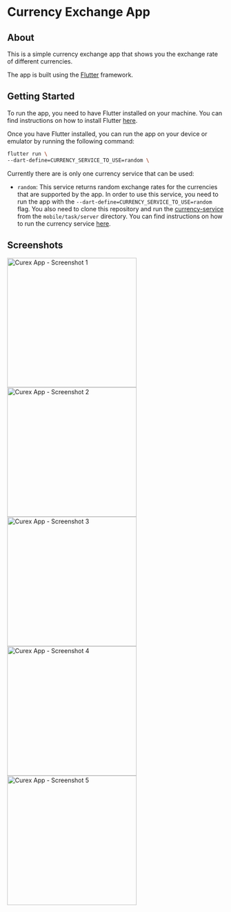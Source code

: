 # Currency Exchange App

## About
This is a simple currency exchange app that shows you the exchange rate of different currencies. 

The app is built using the [Flutter](https://flutter.dev/) framework.

## Getting Started

To run the app, you need to have Flutter installed on your machine. You can find instructions on how to install Flutter [here](https://flutter.dev/docs/get-started/install).

Once you have Flutter installed, you can run the app on your device or emulator by running the following command:

```bash
flutter run \
--dart-define=CURRENCY_SERVICE_TO_USE=random \
```

Currently there are is only one currency service that can be used:
- `random`: This service returns random exchange rates for the currencies that are supported by the app. In order to use this service, you need to run the app with the `--dart-define=CURRENCY_SERVICE_TO_USE=random` flag. You also need to clone this repository and run the [currency-service](https://github.com/cuidtech/developers/tree/main) from the `mobile/task/server` directory. You can find instructions on how to run the currency service [here](https://github.com/cuidtech/developers/tree/main/mobile/task).

## Screenshots
<img width="300" alt="Curex App - Screenshot 1" src="https://github.com/rafaelortizzableh/curex/assets/UPDATE_ME_1">

<img width="300" alt="Curex App - Screenshot 2" src="https://github.com/rafaelortizzableh/curex/assets/UPDATE_ME_2">

<img width="300" alt="Curex App - Screenshot 3" src="https://github.com/rafaelortizzableh/curex/assets/UPDATE_ME_3">

<img width="300" alt="Curex App - Screenshot 4" src="https://github.com/rafaelortizzableh/curex/assets/UPDATE_ME_4">

<img width="300" alt="Curex App - Screenshot 5" src="https://github.com/rafaelortizzableh/curex/assets/UPDATE_ME_5">